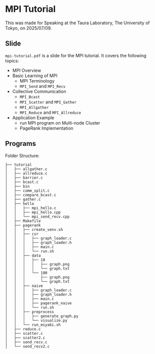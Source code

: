 # MPI Tutorial
This was made for Speaking at the Taura Laboratory, The University of Tokyo, on 2025/07/09.

## Slide
`mpi-tutorial.pdf` is a slide for the MPI tutorial. It covers the following topics:
- MPI Overview
- Basic Learning of MPI
    - MPI Terminology
    - `MPI_Send` and `MPI_Recv`
- Collective Communication
    - `MPI_Bcast`
    - `MPI_Scatter` and `MPI_Gather`
    - `MPI_Allgather`
    - `MPI_Reduce` and `MPI_Allreduce`
- Application Example
    - run MPI program on Multi-node Cluster
    - PageRank Implementation

## Programs
Folder Structure:
```
├── tutorial
│   ├── allgather.c
│   ├── allreduce.c
│   ├── barrier.c
│   ├── bcast.c
│   ├── bin
│   ├── comm_split.c
│   ├── compare_bcast.c
│   ├── gather.c
│   ├── hello
│   │   ├── mpi_hello.c
│   │   ├── mpi_hello.cpp
│   │   └── mpi_send_recv.cpp
│   ├── Makefile
│   ├── pagerank
│   │   ├── create_venv.sh
│   │   ├── csr
│   │   │   ├── graph_loader.c
│   │   │   ├── graph_loader.h
│   │   │   ├── main.c
│   │   │   └── run.sh
│   │   ├── data
│   │   │   ├── 10
│   │   │   │   ├── graph.png
│   │   │   │   └── graph.txt
│   │   │   └── 100
│   │   │       ├── graph.png
│   │   │       └── graph.txt
│   │   ├── naive
│   │   │   ├── graph_loader.c
│   │   │   ├── graph_loader.h
│   │   │   ├── main.c
│   │   │   ├── pagerank_naive
│   │   │   └── run.sh
│   │   ├── preprocess
│   │   │   ├── generate_graph.py
│   │   │   └── visualize.py
│   │   └── run_miyabi.sh
│   ├── reduce.c
│   ├── scatter.c
│   ├── scatter2.c
│   ├── send_recv.c
│   └── send_recv2.c
```